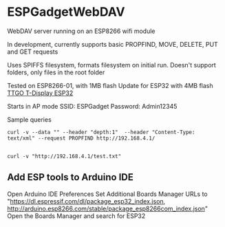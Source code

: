 # ESPGadgetWebDAV
WebDAV server running on an ESP8266 wifi module

In development, currently supports basic PROPFIND, MOVE, DELETE, PUT and GET requests

Uses SPIFFS filesystem, formats filesystem on initial run.
Doesn't support folders, only files in the root folder

Tested on ESP8266-01, with 1MB flash 
Update for ESP32 with 4MB flash  [TTGO T-Display ESP32](http://www.lilygo.cn/prod_view.aspx?TypeId=50033&Id=1126&FId=t3:50033:3)

Starts in AP mode
SSID: ESPGadget
Password: Admin12345

Sample queries

    curl -v --data "" --header "depth:1"  --header "Content-Type: text/xml" --request PROPFIND http://192.168.4.1/
  
  
    curl -v "http://192.168.4.1/test.txt"




## Add ESP tools to Arduino IDE
Open Arduino IDE
Preferences
Set Additional Boards Manager URLs to "https://dl.espressif.com/dl/package_esp32_index.json, http://arduino.esp8266.com/stable/package_esp8266com_index.json"
Open the Boards Manager and search for ESP32



